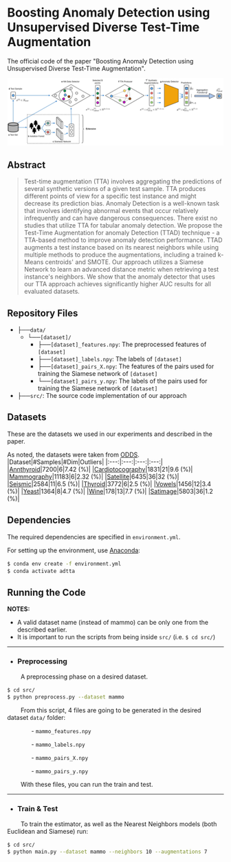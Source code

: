 # Boosting Anomaly Detection using Unsupervised Diverse Test-Time Augmentation
The official code of the paper "Boosting Anomaly Detection using Unsupervised Diverse Test-Time Augmentation".

![proposed framework](https://github.com/nivgold/TTAD/blob/master/framework.jpg)

## Abstract

> Test-time augmentation (TTA) involves aggregating the predictions of several synthetic versions of a given test sample. TTA produces different points of view for a specific test instance and might decrease its prediction bias.
Anomaly Detection is a well-known task that involves identifying abnormal events that occur relatively infrequently and can have dangerous consequences. There exist no studies that utilize TTA for tabular anomaly detection. We propose the Test-Time Augmentation for anomaly Detection (TTAD) technique - a TTA-based method to improve anomaly detection performance. TTAD augments a test instance based on its nearest neighbors while using multiple methods to produce the augmentations, including a trained k-Means centroids' and SMOTE. Our approach utilizes a Siamese Network to learn an advanced distance metric when retrieving a test instance's neighbors. We show that the anomaly detector that uses our TTA approach achieves significantly higher AUC results for all evaluated datasets.


## Repository Files

- ├──`data/`
  - └──`[dataset]/`
    - ├──`[dataset]_features.npy`: The preprocessed features of `[dataset]`
    - ├──`[dataset]_labels.npy`: The labels of `[dataset]`
    - ├──`[dataset]_pairs_X.npy`: The features of the pairs used for training the Siamese network of `[dataset]`
    - └──`[dataset]_pairs_y.npy`: The labels of the pairs used for training the Siamese network of `[dataset]`
- ├──`src/`: The source code implementation of our approach 


## Datasets

These are the datasets we used in our experiments and described in the paper.

As noted, the datasets were taken from [ODDS](http://odds.cs.stonybrook.edu/).
|Dataset|#Samples|#Dim|Outliers|
|:---:|:---:|:---:|:---:|
|[Annthyroid](http://odds.cs.stonybrook.edu/annthyroid-dataset/)|7200|6|7.42 (%)|
|[Cardiotocography](http://odds.cs.stonybrook.edu/cardiotocogrpahy-dataset/)|1831|21|9.6 (%)|
|[Mammography](http://odds.cs.stonybrook.edu/mammography-dataset/)|11183|6|2.32 (%)|
|[Satellite](http://odds.cs.stonybrook.edu/satellite-dataset/)|6435|36|32 (%)|
|[Seismic](http://odds.cs.stonybrook.edu/seismic-dataset/)|2584|11|6.5 (%)|
|[Thyroid](http://odds.cs.stonybrook.edu/thyroid-disease-dataset/)|3772|6|2.5 (%)|
|[Vowels](http://odds.cs.stonybrook.edu/japanese-vowels-data/)|1456|12|3.4 (%)|
|[Yeast](https://archive.ics.uci.edu/ml/datasets/Yeast)|1364|8|4.7 (%)|
|[Wine](https://archive.ics.uci.edu/ml/datasets/Wine)|178|13|7.7 (%)|
|[Satimage](https://archive.ics.uci.edu/ml/datasets/Statlog+%28Landsat+Satellite%29)|5803|36|1.2 (%)|


## Dependencies

The required dependencies are specified in `environment.yml`.

For setting up the environment, use [Anaconda](https://www.anaconda.com/):
```bash
$ conda env create -f environment.yml
$ conda activate adtta
```


## Running the Code

**NOTES:**

- A valid dataset name (instead of mammo) can be only one from the described earlier.
- It is important to run the scripts from being inside `src/` (i.e. ```$ cd src/```)

---

* ### **Preprocessing**
        
&nbsp;&nbsp;&nbsp;&nbsp;&nbsp;&nbsp;&nbsp;&nbsp;A preprocessing phase on a desired dataset.

```bash
$ cd src/
$ python preprocess.py --dataset mammo
```

&nbsp;&nbsp;&nbsp;&nbsp;&nbsp;&nbsp;&nbsp;&nbsp;From this script, 4 files are going to be generated in the desired dataset `data/` folder:

&emsp;&emsp;&emsp;&emsp;- `mammo_features.npy`

&emsp;&emsp;&emsp;&emsp;- `mammo_labels.npy`

&emsp;&emsp;&emsp;&emsp;- `mammo_pairs_X.npy`

&emsp;&emsp;&emsp;&emsp;- `mammo_pairs_y.npy`


&nbsp;&nbsp;&nbsp;&nbsp;&nbsp;&nbsp;&nbsp;&nbsp;With these files, you can run the train and test.

---

* ### **Train & Test**

&nbsp;&nbsp;&nbsp;&nbsp;&nbsp;&nbsp;&nbsp;&nbsp;To train the estimator, as well as the Nearest Neighbors models (both Euclidean and Siamese) run:

```bash
$ cd src/
$ python main.py --dataset mammo --neighbors 10 --augmentations 7
```
